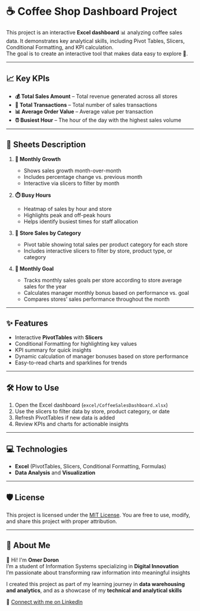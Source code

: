 # ☕ Coffee Shop Dashboard Project

This project is an interactive **Excel dashboard** 📊 analyzing coffee sales data. It demonstrates key analytical skills, including Pivot Tables, Slicers, Conditional Formatting, and KPI calculation.  
The goal is to create an interactive tool that makes data easy to explore 🚀.

---

## 📈 Key KPIs
- **💰 Total Sales Amount** – Total revenue generated across all stores  
- **🛒 Total Transactions** – Total number of sales transactions  
- **📊 Average Order Value** – Average value per transaction  
- **⏰ Busiest Hour** – The hour of the day with the highest sales volume  

---

## 📑 Sheets Description

1. **📅 Monthly Growth**  
   - Shows sales growth month-over-month  
   - Includes percentage change vs. previous month  
   - Interactive via slicers to filter by month

2. **⏱️ Busy Hours**  
   - Heatmap of sales by hour and store  
   - Highlights peak and off-peak hours  
   - Helps identify busiest times for staff allocation

3. **🏪 Store Sales by Category**  
   - Pivot table showing total sales per product category for each store  
   - Includes interactive slicers to filter by store, product type, or category

4. **🎯 Monthly Goal**  
   - Tracks monthly sales goals per store according to store average sales for the year  
   - Calculates manager monthly bonus based on performance vs. goal  
   - Compares stores’ sales performance throughout the month

---

## ✨ Features
- Interactive **PivotTables** with **Slicers**  
- Conditional Formatting for highlighting key values  
- KPI summary for quick insights  
- Dynamic calculation of manager bonuses based on store performance  
- Easy-to-read charts and sparklines for trends

---

## 🛠️ How to Use
1. Open the Excel dashboard (`excel/CoffeeSalesDashboard.xlsx`)  
2. Use the slicers to filter data by store, product category, or date  
3. Refresh PivotTables if new data is added  
4. Review KPIs and charts for actionable insights

---

## 💻 Technologies
- **Excel** (PivotTables, Slicers, Conditional Formatting, Formulas)  
- **Data Analysis** and **Visualization**

---

## 🛡️ License
This project is licensed under the [MIT License](LICENSE). You are free to use, modify, and share this project with proper attribution.

---

## 🌟 About Me
👋 Hi! I'm **Omer Doron**  
I’m a student of Information Systems specializing in **Digital Innovation**  
I’m passionate about transforming raw information into meaningful insights  

I created this project as part of my learning journey in **data warehousing and analytics**, and as a showcase of my **technical and analytical skills**

🔗 [Connect with me on LinkedIn](https://www.linkedin.com/in/omer-doron-a070732b1/)
